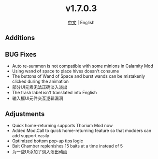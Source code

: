 ﻿<h1 align="center">v1.7.0.3</h1>

<div align="center">

[中文](../zh/v1.7.0.3.md) | English

</div>

## Additions


## BUG Fixes

- Auto re-summon is not compatible with some minions in Calamity Mod
- Using wand of space to place hives doesn't consume
- The buttons of Wand of Space and burst wands can be mistakenly clicked during the animation
- 部分UI元素无法正确淡入淡出
- The trash label isn't translated into English
- 输入框UI元件交互逻辑漏洞

## Adjustments

- Quick home-returning supports Thorium Mod now
- Added Mod.Call to quick home-returning feature so that modders can add support easily
- Optimized bottom pop-up tips logic
- Bait Chamber replenishes 15 baits at a time instead of 5
- 为一些UI添加了淡入淡出动画
